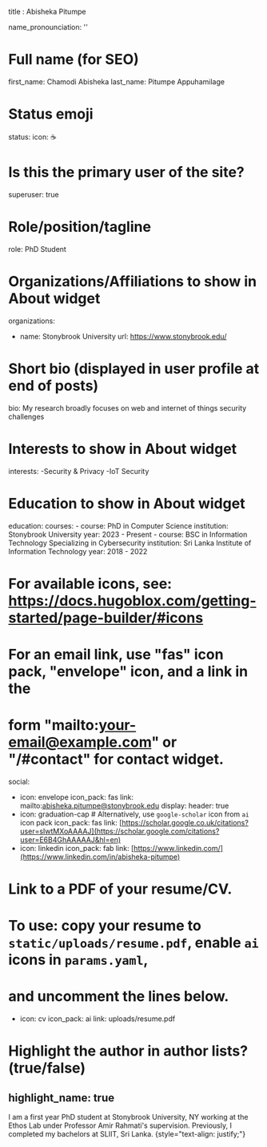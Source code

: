 title : Abisheka Pitumpe

name_pronounciation: ''

# Full name (for SEO)
first_name: Chamodi Abisheka
last_name: Pitumpe Appuhamilage

# Status emoji
status:
  icon: ☕️

# Is this the primary user of the site?
superuser: true

# Role/position/tagline
role: PhD Student
# Organizations/Affiliations to show in About widget
organizations:
  - name: Stonybrook University
    url: https://www.stonybrook.edu/

# Short bio (displayed in user profile at end of posts)
bio: My research broadly focuses on web and internet of things security challenges

# Interests to show in About widget
interests:
 -Security & Privacy
 -IoT Security

# Education to show in About widget
education:
  courses:
    - course: PhD in Computer Science
      institution: Stonybrook University
      year: 2023 - Present
    - course: BSC in Information Technology Specializing in Cybersecurity
      institution: Sri Lanka Institute of Information Technology
      year: 2018 - 2022
   
 


# For available icons, see: https://docs.hugoblox.com/getting-started/page-builder/#icons
#   For an email link, use "fas" icon pack, "envelope" icon, and a link in the
#   form "mailto:your-email@example.com" or "/#contact" for contact widget.
social:
  - icon: envelope
    icon_pack: fas
    link: mailto:abisheka.pitumpe@stonybrook.edu
    display:
      header: true
  - icon: graduation-cap # Alternatively, use `google-scholar` icon from `ai` icon pack
    icon_pack: fas
    link: [https://scholar.google.co.uk/citations?user=sIwtMXoAAAAJ](https://scholar.google.com/citations?user=E6B4GhAAAAAJ&hl=en)
  - icon: linkedin
    icon_pack: fab
    link: [https://www.linkedin.com/](https://www.linkedin.com/in/abisheka-pitumpe)
  # Link to a PDF of your resume/CV.
  # To use: copy your resume to `static/uploads/resume.pdf`, enable `ai` icons in `params.yaml`,
  # and uncomment the lines below.
  - icon: cv
    icon_pack: ai
    link: uploads/resume.pdf

# Highlight the author in author lists? (true/false)
highlight_name: true
---

I am a first year PhD student at Stonybrook University, NY working at the Ethos Lab under Professor Amir Rahmati's supervision. Previously, I completed my bachelors at SLIIT, Sri Lanka.
{style="text-align: justify;"}
